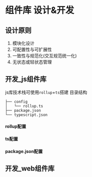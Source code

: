 # 组件库 设计&开发

## 设计原则
1. 模块化设计
2. 可配置性与可扩展性
3. 一致性与规范化(交互规范统一化)
4. 无状态或轻状态管理


## 开发_js组件库
js库技术栈可使用`rollup`+`ts`搭建
目录结构
```
├── config
│   └── rollup.ts
├── package.json
└── typescript.json
```
#### rollup配置

#### ts配置

#### package.json配置

## 开发_web组件库
